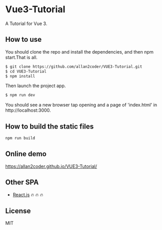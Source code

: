 # Vue3-Tutorial
A Tutorial for Vue 3.

## How to use
You should clone the repo and install the dependencies, and then npm start.That is all.

```bash
$ git clone https://github.com/allan2coder/VUE3-Tutorial.git
$ cd VUE3-Tutorial
$ npm install
```
Then launch the project app.

```bash
$ npm run dev
```

You should see a new browser tap opening and a page of 'index.html' in http://localhost:3000.

## How to build the static files

``` bash
npm run build
```

## Online demo

https://allan2coder.github.io/VUE3-Tutorial/

## Other SPA
- [React.js](https://github.com/allan2coder/React-SPA) :fire: :fire: :fire:

## License
MIT
